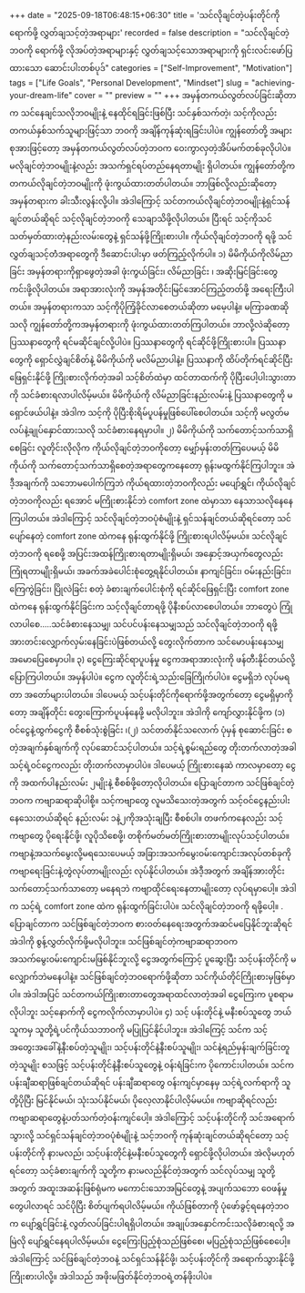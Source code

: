 +++
date = "2025-09-18T06:48:15+06:30"
title = 'သင်လိုချင်တဲ့ပန်းတိုင်ကို ရောက်ဖို့ လွှတ်ချသင့်တဲ့အရာများ'
recorded = false
description = "သင်လိုချင်တဲ့ဘဝကို ရောက်ဖို့ လိုအပ်တဲ့အရာများနှင့် လွှတ်ချသင့်သောအရာများကို ရှင်းလင်းဖော်ပြထားသော ဆောင်းပါးတစ်ပုဒ်"
categories = ["Self-Improvement", "Motivation"]
tags = ["Life Goals", "Personal Development", "Mindset"]
slug = "achieving-your-dream-life"
cover = ""
preview = ""
+++
အမှန်တကယ်လွတ်လပ်ခြင်းဆိုတာက သင်နေချင်သလိုဘဝမျိုးနဲ့ နေထိုင်ရခြင်းဖြစ်ပြီး သင်နှစ်သက်တဲ့၊ သင့်ကိုလည်း တကယ်နှစ်သက်သူများဖြင့်သာ ဘဝကို အချိန်ကုန်ဆုံးရခြင်းပါပဲ။ ကျွန်တော်တို့ အများစုအားဖြင့်တော့ အမှန်တကယ်လွတ်လပ်တဲ့ဘဝက ဝေးကွာလှတဲ့အိပ်မက်တစ်ခုလိုပါပဲ။ မလိုချင်တဲ့ဘဝမျိုးနဲ့လည်း အသက်ရှင်ရပ်တည်နေရတာမျိုး ရှိပါတယ်။ ကျွန်တော်တို့က တကယ်လိုချင်တဲ့ဘဝမျိုးကို ဖုံးကွယ်ထားတတ်ပါတယ်။ ဘာဖြစ်လို့လည်းဆိုတော့ အမှန်တရားက ခါးသီးလွန်းလို့ပါ။ အဲဒါကြောင့် သင်တကယ်လိုချင်တဲ့ဘဝမျိုးနဲ့ရှင်သန်ချင်တယ်ဆိုရင် သင့်လိုချင်တဲ့ဘဝကို သေချာသိဖို့လိုပါတယ်။ ပြီးရင် သင့်ကိုသင်သတ်မှတ်ထားတဲ့နည်းလမ်းတွေနဲ့ ရှင်သန်ဖို့ကြိုးစားပါ။ ကိုယ်လိုချင်တဲ့ဘဝကို ရဖို့ သင်လွှတ်ချသင့်တဲံအရာတွေကို ဒီဆောင်းပါးမှာ ဖတ်ကြည့်လိုက်ပါ။
၁) မိမိကိုယ်ကိုလိမ်ညာခြင်း
အမှန်တရားကိုရှာဖွေတဲ့အခါ ဖုံးကွယ်ခြင်း၊ လိမ်ညာခြင်း ၊ အဆိုးမြင်ခြင်းတွေ ကင်းဖို့လိုပါတယ်။ အရာအားလုံးကို အမှန်အတိုင်းမြင်အောင်ကြည့်တတ်ဖို့ အရေးကြီးပါတယ်။ အမှန်တရားကသာ သင့်ကိုပိုကြံ့ခိုင်လာစေတယ်ဆိုတာ မမေ့ပါနဲ့။ မကြာခဏဆိုသလို ကျွန်တော်တို့ကအမှန်တရားကို ဖုံးကွယ်ထားတတ်ကြပါတယ်။ ဘာလို့လဲဆိုတော့ ပြဿနာတွေကို ရင်မဆိုင်ချင်လို့ပါပဲ။ ပြဿနာတွေကို ရင်ဆိုင်ဖို့ကြိုးစားပါ။ ပြဿနာတွေကို ရှောင်လွှဲချင်စိတ်နဲ့ မိမိကိုယ်ကို မလိမ်ညာပါနဲ့။ ပြဿနာကို ထိပ်တိုက်ရင်ဆိုင်ပြီး ဖြေရှင်းနိုင်ဖို့ ကြိုးစားလိုက်တဲ့အခါ သင့်စိတ်ထဲမှာ ထင်တာထက်ကို ပိုပြီးပေါ့ပါးသွားတာကို သင်ခံစားရလာပါလိမ့်မယ်။ မိမိကိုယ်ကို လိမ်ညာခြင်းနည်းလမ်းနဲ့ ပြဿနာတွေကို မရှောင်ဖယ်ပါနဲ့။ အဲဒါက သင့်ကို ပိုပြီးစိုးရိမ်ပူပန်မှုဖြစ်ပေါ်စေပါတယ်။ သင့်ကို မလွတ်မလပ်နဲ့ချုပ်နှောင်ထားသလို သင်ခံစားနေရမှာပါ။
၂) မိမိကိုယ်ကို သက်တောင့်သက်သာရှိစေခြင်း
လူတိုင်းလိုလိုက ကိုယ်လိုချင်တဲ့ဘဝကိုတော့ မျှော်မှန်းတတ်ကြပေမယ့် မိမိကိုယ်ကို သက်တောင့်သက်သာရှိစေတဲ့အရာတွေကနေတော့ ရုန်းမထွက်နိုင်ကြပါဘူး။ အဲဒီ့အချက်ကို သဘောမပေါက်ကြဘဲ ကိုယ်ရထားတဲ့ဘဝကိုလည်း မပျော်ရွှင်၊ ကိုယ်လိုချင်တဲ့ဘဝကိုလည်း ရအောင် မကြိုးစားနိုင်ဘဲ comfort zone ထဲမှာသာ နေသာသလိုနေနေကြပါတယ်။ အဲဒါကြောင့် သင်လိုချင်တဲ့ဘဝပုံစံမျိုးနဲ့ ရှင်သန်ချင်တယ်ဆိုရင်တော့ သင်ပျော်နေတဲ့ comfort zone ထဲကနေ ရုန်းထွက်နိုင်ဖို့ ကြိုးစားရပါလိမ့်မယ်။ သင်လိုချင်တဲ့ဘဝကို ရစေဖို့ အပြင်းအထန်ကြိုးစားရတာမျိုးရှိမယ်၊ အနှောင့်အယှက်တွေလည်း ကြုံရတာမျိုးရှိမယ်၊ အခက်အခဲပေါင်းစုံတွေ့ရနိုင်ပါတယ်။ နာကျင်ခြင်း၊ ဝမ်းနည်းခြင်း၊ ကြေကွဲခြင်း၊ ပြိုလဲခြင်း စတဲ့ ခံစားချက်ပေါင်းစုံကို ရင်ဆိုင်ဖြေရှင်းပြီး comfort zone ထဲကနေ ရုန်းထွက်နိုင်ခြင်းက သင့်လိုချင်တာရဖို့ ပိုနီးစပ်လာစေပါတယ်။ ဘာတွေပဲ ကြုံလာပါစေ…..သင်ခံစားနေသမျှ၊ သင်ပင်ပန်းနေသမျှသည် သင်လိုချင်တဲ့ဘဝကို ရဖို့ အားတင်းလျှောက်လှမ်းနေခြင်းပဲဖြစ်တယ်လို့ တွေးလိုက်တာက သင်မောပန်းနေသမျှ အမောပြေစေမှာပါ။
၃) ငွေကြေးဆိုင်ရာပူပန်မှု
ငွေကအရာအားလုံးကို ဖန်တီးနိုင်တယ်လို့ပြောကြပါတယ်။ အမှန်ပါပဲ။ ငွေက လူတိုင်းရဲ့သည်းခြေကြိုက်ပါပဲ။ ငွေမရှိဘဲ လုပ်မရတာ အတော်များပါတယ်။ ဒါပေမယ့် သင့်ပန်းတိုင်ကိုရောက်ဖို့အတွက်တော့ ငွေမရှိမှာကိုတော့ အချိန်တိုင်း တွေးကြောက်ပူပန်နေဖို့ မလိုပါဘူး။ အဲဒါကို ကျော်လွှားနိုင်ဖို့က
(၁) ဝင်ငွေနဲ့ထွက်ငွေကို စီစစ်သုံးစွဲခြင်း ၊(၂) သင်တတ်နိုင်သလောက် ပုံမှန် စုဆောင်းခြင်း စတဲ့အချက်နှစ်ချက်ကို လုပ်ဆောင်သင့်ပါတယ်။ သင့်ရဲ့စွမ်းရည်တွေ တိုးတက်လာတဲ့အခါ သင့်ရဲ့ဝင်ငွေကလည်း တိုးတက်လာမှာပါပဲ။ ဒါပေမယ့် ကြိုးစားနေဆဲ ကာလမှာတော့ ငွေကို အထက်ပါနည်းလမ်း ၂မျိုးနဲ့ စီစစ်ဖို့တော့လိုပါတယ်။
ပြောချင်တာက သင်ဖြစ်ချင်တဲ့ဘဝက ကဗျာဆရာဆိုပါစို့။ သင့်ကဗျာတွေ လူမသိသေးတဲ့အတွက် သင့်ဝင်ငွေနည်းပါးနေသေးတယ်ဆိုရင် နည်းလမ်း ၁နဲ့၂ကိုအသုံးချပြီး စီစစ်ပါ။ တဖက်ကနေလည်း သင့်ကဗျာတွေ ပိုရေးနိုင်ဖို့၊ လူပိုသိစေဖို့၊ တစိုက်မတ်မတ်ကြိုးစားတာမျိုးလုပ်သင့်ပါတယ်။ ကဗျာနဲ့အသက်မွေးလို့မရသေးပေမယ့် အခြားအသက်မွေးဝမ်းကျောင်းအလုပ်တစ်ခုကို ကဗျာရေးခြင်းနဲ့တွဲလုပ်တာမျိုးလည်း လုပ်နိုင်ပါတယ်။ အဲဒီ့အတွက် အချိန်အားတိုင်း သက်တောင့်သက်သာတော့ မနေရဘဲ ကဗျာထိုင်ရေးနေတာမျိုးတော့ လုပ်ရမှာပေါ့။ အဲဒါက သင့်ရဲ့ comfort zone ထဲက ရုန်းထွက်ခြင်းပါပဲ။ သင်လိုချင်တဲ့ဘဝကို ရဖို့ပေါ့။ . ပြောချင်တာက သင်ဖြစ်ချင်တဲ့ဘဝက စားဝတ်နေရေးအတွက်အဆင်မပြေနိုင်ဘူးဆိုရင် အဲဒါကို စွန့်လွှတ်လိုက်ဖို့မလိုပါဘူး။ သင်ဖြစ်ချင်တဲ့ကဗျာဆရာဘဝက အသက်မွေးဝမ်းကျောင်းမဖြစ်နိုင်ဘူးလို့ ငွေအတွက်ကြောင့် ပူဆွေးပြီး
သင့်ပန်းတိုင်ကို မလျှောက်ဘဲမနေပါနဲ့။ သင်ဖြစ်ချင်တဲ့ဘဝရောက်ဖို့ဆိုတာ သင်ကိုယ်တိုင်ကြိုးစားမှဖြစ်မှာပါ။ အဲဒါအပြင် သင်တကယ်ကြိုးစားတာတွေအရာထင်လာတဲ့အခါ ငွေကြေးက ပူစရာမလိုပါဘူး သင့်နောက်ကို ငွေကလိုက်လာမှာပါပဲ။
၄) သင့် ပန်းတိုင်နဲ့ မနီးစပ်သူတွေ
ဘယ်သူကမှ သူတို့ရဲ့ပင်ကိုယ်သဘာဝကို မပြုပြင်နိုင်ပါဘူး။ အဲဒါကြေင့် သင်က သင့်အတွေးအခေါ်နဲ့နီးစပ်တဲ့သူမျိုး၊ သင့်ပန်းတိုင်နဲ့နီးစပ်သူမျိုး၊ သင်နဲ့ရည်မှန်းချက်ခြင်းတူတဲ့သူမျိုး စသဖြင့် သင့်ပန်းတိုင်နဲ့နီးစပ်သူတွေနဲ့ ဝန်းရံခြင်းက ပိုကောင်းပါတယ်။ သင်က ပန်းချီဆရာဖြစ်ချင်တယ်ဆိုရင် ပန်းချီဆရာတွေ ဝန်းကျင်မှာနေမှ သင့်ရဲ့လက်ရာကို သူတို့ပိုပြီး မြင်နိုင်မယ်၊ သုံးသပ်နိုင်မယ်၊ ပိုလေ့လာနိုင်ပါလိ့မ်မယ်။ ကဗျာဆိုရင်လည်း ကဗျာဆရာတွေနဲ့ပတ်သက်တဲ့ဝန်းကျင်ပေါ့။
အဲဒါကြောင့် သင့်ပန်းတိုင်ကို သင်အရောက်သွားလို့ သင်ရှင်သန်ချင်တဲ့ဘဝပုံစံမျိုးနဲ့ သင့်ဘဝကို ကုန်ဆုံးချင်တယ်ဆိုရင်တော့ သင့်ပန်းတိုင်ကို နားမလည်၊ သင့်ပန်းတိုင်နဲ့မနီးစပ်သူတွေကို ရှောင်ဖို့လိုပါတယ်။ အဲလိုမဟုတ်ရင်တော့ သင့်ခံစားချက်ကို သူတို့က နားမလည်နိုင်တဲ့အတွက် သင်လုပ်သမျှ သူတို့အတွက် အထူးအဆန်းဖြစ်ရုံမက မကောင်းသောအမြင်တွေနဲ့ အပျက်သဘော ဝေဖန်မှုတွေပါလာရင် သင်ပိုပြီး စိတ်ပျက်ရပါလိမ့်မယ်။
ကိုယ်ဖြစ်တာကို ပုံဖော်ခွင့်ရနေတဲ့ဘဝက ပျော်ရွှင်ခြင်းနဲ့ လွတ်လပ်ခြင်းပါရရှိပါတယ်။ အချုပ်အနှောင်ကင်းသလိုခံစားရလို့ အမြဲလို ပျော်ရွှင်နေရပါလိမ့်မယ်။ ငွေကြေးပြည့်စုံသည်ဖြစ်စေ၊ မပြည့်စုံသည်ဖြစ်စေပေါ့။ အဲဒါကြောင့် သင်ဖြစ်ချင်တဲ့ဘဝနဲ့ သင်ရှင်သန်နိုင်ဖို့၊ သင့်ပန်းတိုင်ကို အရောက်သွားနိုင်ဖို့ ကြိုးစားပါလို့။ အဲဒါသည် အဖိုးမဖြတ်နိုင်တဲ့ဘဝရဲ့တန်ဖိုးပါပဲ။